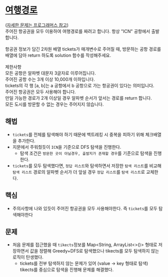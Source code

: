 # [여행경로](https://github.com/malvr00/Java-algorithm/blob/master/programmers/level3/step27/src/Main.java)

([자세한 문제는 프로그래머스 참고](https://school.programmers.co.kr/learn/courses/30/lessons/43164)) <br/>
주어진 항공권을 모두 이용하여 여행경로를 짜려고 합니다. 항상 "ICN" 공항에서 출발합니다.<br/>
<br/>
항공권 정보가 담긴 2차원 배열 tickets가 매개변수로 주어질 때, 방문하는 공항 경로를 배열에 담아 return 하도록 solution 함수를 작성해주세요.<br/>
<br/>
제한사항<br/>
모든 공항은 알파벳 대문자 3글자로 이루어집니다.<br/>
주어진 공항 수는 3개 이상 10,000개 이하입니다.<br/>
tickets의 각 행 [a, b]는 a 공항에서 b 공항으로 가는 항공권이 있다는 의미입니다.<br/>
주어진 항공권은 모두 사용해야 합니다.<br/>
만일 가능한 경로가 2개 이상일 경우 알파벳 순서가 앞서는 경로를 return 합니다.<br/>
모든 도시를 방문할 수 없는 경우는 주어지지 않습니다.<br/>

## 해법
* `tickets`를 전체를 탐색해야 하기 때문에 백트레킹 시 중복을 피하기 위해 체크배열을 추가한다.
* 지문에서 주워줬듯이 `ICN`을 기준으로 DFS 탐색을 진행한다.
  * 탐색 조건은 `방문한 곳이 아닐경우, 출발지가 존재할 경우`를 기준으로 탐색을 진행한다.
* `tickets`를 모두 탐색했다면, `정답 리스트`와 탐색하면서 저장한 `탐색 리스트`를 비교해 `탐색 리스트` 경로의 알파벳 순서가 더 앞설 경우 `정답 리스트`를 `탐색 리스트`로 교체한다.

## 핵심
* 주의사항에 나와 있듯이 주어진 항공권을 모두 사용해야한다. 즉 `tickets`를 모두 탐색해야한다

## 문제
* 처음 문제를 접근했을 때 `tikects`정보를 Map<String, ArrayList<>()> 형태로 저장하면서 값을 정렬해 Greedy+DFS로 탐색했으나 tikects를 모두 탐색하지 않는 로직이 탄생했다.
  * tickets를 전부 탐색하지 않는 문제가 있어 (value -> key 형태로 탐색) tikects를 중심으로 탐색을 진행해 문제를 해결했다.